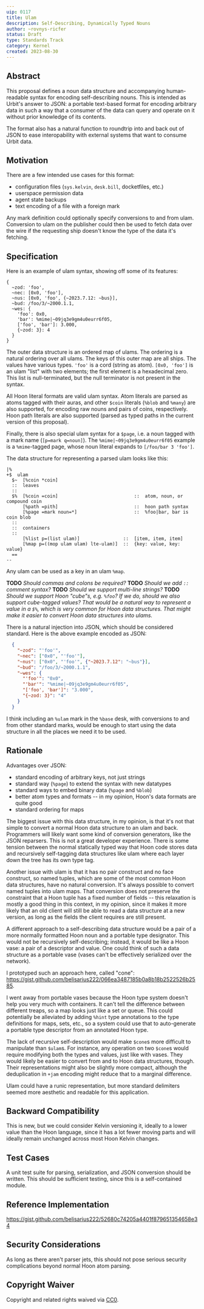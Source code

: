 ```yaml
---
uip: 0117
title: Ulam
description: Self-Describing, Dynamically Typed Nouns
author: ~rovnys-ricfer
status: Draft
type: Standards Track
category: Kernel
created: 2023-08-30
---
```


## Abstract

This proposal defines a noun data structure and accompanying human-readable syntax for encoding self-describing nouns.  This is intended as Urbit's answer to JSON: a portable text-based format for encoding arbitrary data in such a way that a consumer of the data can query and operate on it without prior knowledge of its contents.

The format also has a natural function to roundtrip into and back out of JSON to ease interopability with external systems that want to consume Urbit data.

## Motivation

There are a few intended use cases for this format:
- configuration files (`sys.kelvin`, `desk.bill`, docketfiles, etc.)
- userspace permission data
- agent state backups
- text encoding of a file with a foreign mark

Any mark definition could optionally specify conversions to and from ulam.  Conversion to ulam on the publisher could then be used to fetch data over the wire if the requesting ship doesn't know the type of the data it's fetching.

## Specification

Here is an example of ulam syntax, showing off some of its features:
```
{
  ~zod: 'foo',
  ~nec: [0x0, 'foo'],
  ~nus: [0x0, 'foo', {~2023.7.12: ~bus}],
  ~bud: /foo/3/~2000.1.1,
  ~wes: {
    'foo': 0x0,
    'bar': %mime|~09jq3e9gm4u0eurr6f05,
    ['foo', 'bar']: 3.000,
    {~zod: 3}: 4
  }
}
```

The outer data structure is an ordered map of ulams.  The ordering is a natural ordering over all ulams.  The keys of this outer map are all ships.  The values have various types.  `'foo'` is a cord (string as atom).  `[0x0, 'foo']` is an ulam "list" with two elements; the first element is a hexadecimal zero.  This list is null-terminated, but the null terminator is not present in the syntax.

All Hoon literal formats are valid ulam syntax.  Atom literals are parsed as atoms tagged with their auras, and other `$coin` literals (`%blob` and `%many`) are also supported, for encoding raw nouns and pairs of coins, respectively.  Hoon path literals are also supported (parsed as typed paths in the current version of this proposal).

Finally, there is also special ulam syntax for a `$page`, i.e. a noun tagged with a mark name (`[p=mark q=noun]`).  The `%mime|~09jq3e9gm4u0eurr6f05` example is a `%mime`-tagged page, whose noun literal expands to `[/foo/bar 3 'foo']`.

The data structure for representing a parsed ulam looks like this:
```hoon
|%
+$  ulam
  $~  [%coin *coin]
  ::  leaves
  ::
  $%  [%coin =coin]                            ::  atom, noun, or compound coin
      [%path =pith]                            ::  hoon path syntax
      [%page =mark noun=*]                     ::  %foo|bar, bar is coin blob
  ::
  ::  containers
  ::
      [%list p=(list ulam)]                ::  [item, item, item]
      [%map p=((mop ulam ulam) lte-ulam)]  ::  {key: value, key: value}
  ==
--
```

Any ulam can be used as a key in an ulam `%map`.

**TODO** *Should commas and colons be required?*
**TODO** *Should we add `::` comment syntax?*
**TODO** *Should we support multi-line strings?*
**TODO** *Should we support Hoon "cube"s, e.g. `%foo`?  If we do, should we also support cube-tagged values?  That would be a natural way to represent a value in a `$%`, which is very common for Hoon data structures.  That might make it easier to convert Hoon data structures into ulams.*

There is a natural injection into JSON, which should be considered standard.  Here is the above example encoded as JSON:

```json
  {
    "~zod": "'foo'",
    "~nec": ["0x0", "'foo'"],
    "~nus": ["0x0", "'foo'", {"~2023.7.12": "~bus"}],
    "~bud": "/foo/3/~2000.1.1",
    "~wes": {
      "'foo'": "0x0",
      "'bar'": "%mime|~09jq3e9gm4u0eurr6f05",
      "['foo', 'bar']": "3.000",
      "{~zod: 3}": "4"
    }
  }
```

I think including an `%ulam` mark in the `%base` desk, with conversions to and from other standard marks, would be enough to start using the data structure in all the places we need it to be used.

## Rationale

Advantages over JSON:
- standard encoding of arbitrary keys, not just strings
- standard way (`%page`) to extend the syntax with new datatypes
- standard ways to embed binary data (`%page` and `%blob`)
- better atom types and formats -- in my opinion, Hoon's data formats are quite good
- standard ordering for maps

The biggest issue with this data structure, in my opinion, is that it's not that simple to convert a normal Hoon data structure to an ulam and back.  Programmers will likely want some kind of conversion generators, like the JSON reparsers.  This is not a great developer experience.  There is some tension between the normal statically typed way that Hoon code stores data and recursively self-tagging data structures like ulam where each layer down the tree has its own type tag.

Another issue with ulam is that it has no pair construct and no face construct, so named tuples, which are some of the most common Hoon data structures, have no natural conversion.  It's always possible to convert named tuples into ulam maps.  That conversion does not preserve the constraint that a Hoon tuple has a fixed number of fields -- this relaxation is mostly a good thing in this context, in my opinion, since it makes it more likely that an old client will still be able to read a data structure at a new version, as long as the fields the client requires are still present.

A different approach to a self-describing data structure would be a pair of a more normally formatted Hoon noun and a portable type designator.  This would not be recursively self-describing; instead, it would be like a Hoon vase: a pair of a descriptor and value.  One could think of such a data structure as a portable vase (vases can't be effectively serialized over the network).

I prototyped such an approach here, called "cone": https://gist.github.com/belisarius222/066ea3487185b0a8b18b2522526b2585.

I went away from portable vases because the Hoon type system doesn't help you very much with containers.  It can't tell the difference between different treaps, so a map looks just like a set or queue.  This could potentially be alleviated by adding `%hint` type annotations to the type definitions for maps, sets, etc., so a system could use that to auto-generate a portable type descriptor from an annotated Hoon type.

The lack of recursive self-description would make `$cone`s more difficult to manipulate than `$ulam`s.  For instance, any operation on two `$cone`s would require modifying both the types and values, just like with vases.  They would likely be easier to convert from and to Hoon data structures, though.  Their representations might also be slightly more compact, although the deduplication in `+jam` encoding might reduce that to a marginal difference.

Ulam could have a runic representation, but more standard delimiters seemed more aesthetic and readable for this application.

## Backward Compatibility

This is new, but we could consider Kelvin versioning it, ideally to a lower value than the Hoon language, since it has a lot fewer moving parts and will ideally remain unchanged across most Hoon Kelvin changes.

## Test Cases

A unit test suite for parsing, serialization, and JSON conversion should be written.  This should be sufficient testing, since this is a self-contained module.

## Reference Implementation

https://gist.github.com/belisarius222/52680c74205a4401f879651354658e34

## Security Considerations

As long as there aren't parser jets, this should not pose serious security complications beyond normal Hoon atom parsing.

## Copyright Waiver

Copyright and related rights waived via [CC0](../LICENSE.md).
